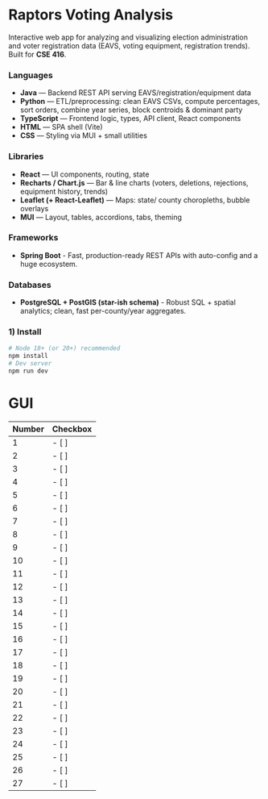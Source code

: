 # Raptors Voting Analysis

Interactive web app for analyzing and visualizing election administration and voter
registration data (EAVS, voting equipment, registration trends). Built for **CSE 416**.

### Languages
- **Java** — Backend REST API serving EAVS/registration/equipment data
- **Python** — ETL/preprocessing: clean EAVS CSVs, compute percentages, sort orders,
  combine year series, block centroids & dominant party
- **TypeScript** — Frontend logic, types, API client, React components
- **HTML** — SPA shell (Vite)
- **CSS** — Styling via MUI + small utilities

### Libraries
- **React** — UI components, routing, state
- **Recharts / Chart.js** — Bar & line charts (voters, deletions, rejections, equipment history, trends)
- **Leaflet (+ React-Leaflet)** — Maps: state/ county choropleths, bubble overlays
- **MUI** — Layout, tables, accordions, tabs, theming

### Frameworks
- **Spring Boot** - Fast, production-ready REST APIs with auto-config and a huge ecosystem.

### Databases
- **PostgreSQL + PostGIS (star-ish schema)** -  Robust SQL + spatial analytics; clean, fast per-county/year aggregates.

### 1) Install
```bash
# Node 18+ (or 20+) recommended
npm install
# Dev server
npm run dev
```

# GUI

| Number | Checkbox |
|--------|----------|
| 1      | - [ ]      |
| 2      | - [ ]      |
| 3      | - [ ]      |
| 4      | - [ ]      |
| 5      | - [ ]      |
| 6      | - [ ]      |
| 7      | - [ ]      |
| 8      | - [ ]      |
| 9      | - [ ]      |
| 10     | - [ ]      |
| 11     | - [ ]      |
| 12     | - [ ]      |
| 13     | - [ ]      |
| 14     | - [ ]      |
| 15     | - [ ]      |
| 16     | - [ ]      |
| 17     | - [ ]      |
| 18     | - [ ]      |
| 19     | - [ ]      |
| 20     | - [ ]      |
| 21     | - [ ]      |
| 22     | - [ ]      |
| 23     | - [ ]      |
| 24     | - [ ]      |
| 25     | - [ ]      |
| 26     | - [ ]      |
| 27     | - [ ]      |
